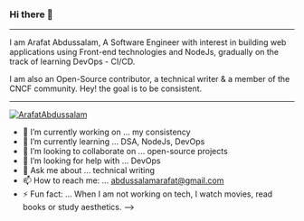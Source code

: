 ### Hi there 👋
------------------

I am Arafat Abdussalam, A Software Engineer with interest in building web applications using Front-end technologies and NodeJs, gradually on the track of learning DevOps - CI/CD.

I am also an Open-Source contributor, a technical writer & a member of the CNCF community. Hey! the goal is to be consistent.

---------------------


[![ArafatAbdussalam](https://github-readme-stats.vercel.app/api/top-langs/?username=arafatabdussalam&theme=dark&hide_border=false&include_all_commits=true&count_private=true&layout=compact&langs_count=8)](https://github.com/arafatabdussalam/arafatabdussalam/)

- 🔭 I’m currently working on ... my consistency
- 🌱 I’m currently learning ... DSA, NodeJs, DevOps
- 👯 I’m looking to collaborate on ... open-source projects
- 🤔 I’m looking for help with ... DevOps
- 💬 Ask me about ... technical writing
- 📫 How to reach me: ... abdussalamarafat@gmail.com
- ⚡ Fun fact: ... When I am not working on tech, I watch movies, read books or study aesthetics. 
-->
